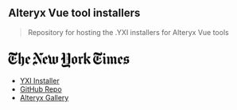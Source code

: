 ## Alteryx Vue tool installers
>Repository for hosting the .YXI installers for Alteryx Vue tools

\
<img src='./assets/images/nyt-connector.png' height='32'>

- [YXI Installer](https://github.com/alteryx-vue/installers/raw/master/nyt-connector.yxi)
- [GitHub Repo](https://github.com/alteryx-vue/nyt-connector)
- [Alteryx Gallery](https://gallery.alteryx.com/#!app/New-York-Times/5aa5908a0462d716e8cb1e63)
